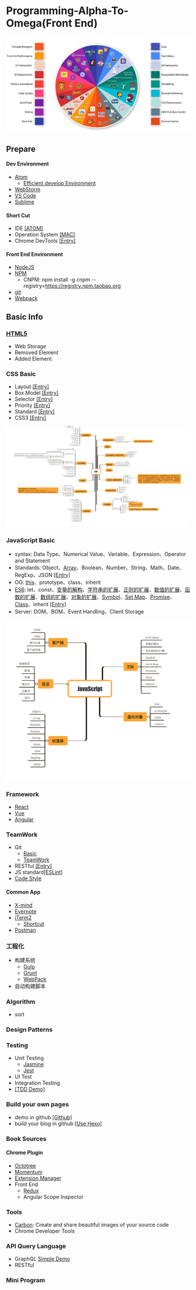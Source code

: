 # Programming-Alpha-To-Omega(Front End)

![](/source/img/front-end.jpg)

## Prepare

#### Dev Environment

 * [Atom](https://atom.io/)
    * [Efficient develop Environment](https://github.com/Dale-/Web-Alpha-To-Omega/blob/master/shortcut/atom.md)    
 * [WebStorm](https://www.jetbrains.com/webstorm/)
 * [VS Code](https://code.visualstudio.com/)
 * [Sublime](http://www.sublimetext.com/)

#### Short Cut

 * IDE [[ATOM]](https://github.com/Dale-/Web-Alpha-To-Omega/blob/master/shortcut/atom.md)
 * Operation System [[MAC]](https://support.apple.com/zh-cn/HT201236)
 * Chrome DevTools [[Entry]](https://developers.google.com/web/tools/chrome-devtools/shortcuts)

#### Front End Environment

 * [NodeJS](https://nodejs.org/)
 * [NPM](https://www.npmjs.com)
    * CNPM: npm install -g cnpm --registry=https://registry.npm.taobao.org
 * [git](http://www.git-scm.com)
 * [Webpack](http://webpack.github.io/)

## Basic Info

### [HTML5]((https://github.com/Dale-/Web-Alpha-To-Omega/blob/master/html/html5.md))
* Web Storage
* Removed Element
* Added Element

### CSS Basic

* Layout [[Entry]](http://learnlayout.com/)
* Box Model [[Entry]](http://learnlayout.com/box-model.html)
* Selector [[Entry]](https://developer.mozilla.org/zh-CN/docs/Web/Guide/CSS/Getting_started/Selectors)
* Priority [[Entry]](https://developer.mozilla.org/zh-CN/docs/Web/CSS/Specificity)
* Standard [[Entry]](http://codeguide.bootcss.com/)
* CSS3 [[Entry]](https://www.ibm.com/developerworks/cn/web/1202_zhouxiang_css3/)

![](/source/img/css/css-xmind.png)

### JavaScript Basic

* syntax: Data Type、Numerical Value、Variable、Expression、Operator and Statement
* Standards: Object、[Array](https://github.com/Dale-/Web-Alpha-To-Omega/blob/master/javascript/alpha/array.md)、Boolean、Number、String、Math、Date、RegExp、JSON [[Entry]](http://javascript.ruanyifeng.com/stdlib/object.html#)
* OO: [this](https://dale-.github.io/2017/05/28/Understand-JavaScript%E2%80%99s-%E2%80%9Cthis%E2%80%9D/)、prototype、class、inherit
* [ES6](https://github.com/Dale-/Web-Alpha-To-Omega/blob/master/javascript/ES6/es6.md): let、const、[变量的解构](https://github.com/Dale-/Web-Alpha-To-Omega/blob/master/javascript/es6/destructuring.md)、[字符串的扩展](https://github.com/Dale-/Web-Alpha-To-Omega/blob/master/javascript/es6/string.md)、[正则的扩展]((https://github.com/Dale-/Web-Alpha-To-Omega/blob/master/javascript/es6/regular-expression.md))、[数值的扩展]((https://github.com/Dale-/Web-Alpha-To-Omega/blob/master/javascript/es6/number.md))、[函数的扩展]((https://github.com/Dale-/Web-Alpha-To-Omega/blob/master/javascript/es6/function.md))、[数组的扩展](https://github.com/Dale-/Web-Alpha-To-Omega/blob/master/javascript/es6/array.md)、[对象的扩展]((https://github.com/Dale-/Web-Alpha-To-Omega/blob/master/javascript/es6/object.md))、[Symbol]((https://github.com/Dale-/Web-Alpha-To-Omega/blob/master/javascript/es6/symbol.md))、[Set Map]((https://github.com/Dale-/Web-Alpha-To-Omega/blob/master/javascript/es6/set-map.md))、[Promise](https://github.com/Dale-/Web-Alpha-To-Omega/blob/master/javascript/es6/promise.md)、[Class]((https://github.com/Dale-/Web-Alpha-To-Omega/blob/master/javascript/es6/class.md))、inherit [[Entry]](http://es6.ruanyifeng.com/)
* Server: DOM、BOM、Event Handling、Client Storage

![](/source/img/javascript/javascript-xmind.png)

### Framework
* [React](https://reactjs.org/)
* [Vue](https://vuejs.org/)
* [Angular](https://angular.io/)

### TeamWork

* Git
  * [Basic](http://rogerdudler.github.io/git-guide/)
  * [TeamWork](http://nvie.com/posts/a-successful-git-branching-model/)
* RESTful [[Entry]](https://codeplanet.io/principles-good-restful-api-design/)
* JS standard[[ESLint]](http://eslint.org/docs/user-guide/getting-started)
* [Code Style](https://github.com/Dale-/Web-Alpha-To-Omega/blob/master/code-style/javascript.md)

#### Common App

  * [X-mind](http://www.xmind.net/)
  * [Evernote](https://evernote.com/)
  * [iTerm2](https://iterm2.com/)
    * [Shortcut](https://github.com/Dale-/Web-Alpha-To-Omega/blob/master/shortcut/iterm.md)
  * [Postman](https://www.getpostman.com/)  

### 工程化

* 构建系统
  * [Gulp](https://gruntjs.com/getting-started)
  * [Grunt](https://gulpjs.com/)
  * [WebPack](https://webpack.js.org/)
* 自动构建脚本

### Algorithm
* sort

### Design Patterns

### Testing

* Unit Testing
  * [Jasmine](https://jasmine.github.io/2.4/introduction.html)
  * [Jest](https://facebook.github.io/jest/docs/en/getting-started.html)
* UI Test
* Integration Testing
* [[TDD Demo]](https://github.com/Dale-/tdd-guess-number-game)

### Build your own pages

* demo in github [[Github]](http://github.com/)
* build your blog in github [[Use Hexo]](https://dale-.github.io/2015/10/23/Hexo-Github-Blog/)

### Book Sources

#### Chrome Plugin

* [Octotree](https://chrome.google.com/webstore/search/Octotree?utm_source=chrome-ntp-icon)
* [Momentum](https://chrome.google.com/webstore/search/Momentum?utm_source=chrome-ntp-icon)
* [Extension Manager](https://chrome.google.com/webstore/detail/extension-manager/gjldcdngmdknpinoemndlidpcabkggco/related)
*  Front End
   * [Redux](https://chrome.google.com/webstore/search/Redux?utm_source=chrome-ntp-icon)
   * Angular Scope Inspector

### Tools
* [Carbon](https://carbon.now.sh): Create and share beautiful images of your source code
* Chrome Developer Tools

### API Query Language
* GraphQL [Simple Demo](https://github.com/Dale-/GraphQL-Demo)
* RESTful

### Mini Program
